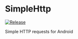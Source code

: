 # SimpleHttp
[![Release](https://jitpack.io/v/joecheatham/SimpleHttp.svg)](https://jitpack.io/#joecheatham/SimpleHttp)

Simple HTTP requests for Android
